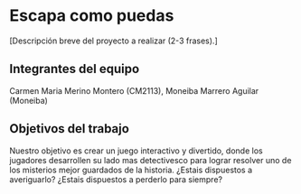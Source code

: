 
# Escapa como puedas

[Descripción breve del proyecto a realizar (2-3 frases).]

## Integrantes del equipo

Carmen Maria Merino Montero (CM2113), Moneiba Marrero Aguilar (Moneiba)

## Objetivos del trabajo

Nuestro objetivo es crear un juego interactivo y divertido, donde los jugadores desarrollen su lado mas detectivesco
para lograr resolver uno de los misterios mejor guardados de la historia.
¿Estais dispuestos a averiguarlo? 
¿Estais dispuestos a perderlo para siempre?
